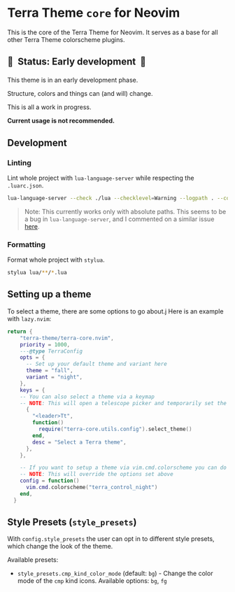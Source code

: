 # Terra Theme `core` for Neovim

This is the core of the Terra Theme for Neovim.
It serves as a base for all other Terra Theme colorscheme plugins.

## 🚧 &nbsp;Status: Early development &nbsp;🚧</p>

This theme is in an early development phase.

Structure, colors and things can (and will) change.

This is all a work in progress.

**Current usage is not recommended.**

## Development

### Linting

Lint whole project with `lua-language-server` while respecting the `.luarc.json`.

```bash
lua-language-server --check ./lua --checklevel=Warning --logpath . --configpath /Users/nikolausbrunner/Documents/dev/repos/terra-theme/terra-core.nvim/.luarc.json
```

> Note: This currently works only with absolute paths. This seems to be a bug in `lua-language-server`, and I commented on a similar issue [here](https://github.com/LuaLS/lua-language-server/issues/2038#issuecomment-1500215468).

### Formatting

Format whole project with `stylua`.

```bash
stylua lua/**/*.lua
```

## Setting up a theme

To select a theme, there are some options to go about.j
Here is an example with `lazy.nvim`:

```lua
return {
    "terra-theme/terra-core.nvim",
    priority = 1000,
    ---@type TerraConfig
    opts = {
      -- Set up your default theme and variant here
      theme = "fall",
      variant = "night",
    },
    keys = {
    -- You can also select a theme via a keymap
    -- NOTE: This will open a telescope picker and temporarily set the theme
      {
        "<leader>Tt",
        function()
          require("terra-core.utils.config").select_theme()
        end,
        desc = "Select a Terra theme",
      },
    },

    -- If you want to setup a theme via vim.cmd.colorscheme you can do it like this
    -- NOTE: This will override the options set above
    config = function()
      vim.cmd.colorscheme("terra_control_night")
    end,
  }
```

## Style Presets (`style_presets`)

With `config.style_presets` the user can opt in to different style presets, which change the look of the theme.

Available presets:

-   `style_presets.cmp_kind_color_mode` (default: `bg`) - Change the color mode of the `cmp` kind icons. Available options: `bg`, `fg`
